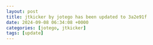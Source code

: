 ```yaml
---
layout: post
title: jtkicker by jotego has been updated to 3a2e91f
date: 2024-09-08 06:34:08 +0000
categories: [jotego, jtkicker]
tags: [update]
---
```


